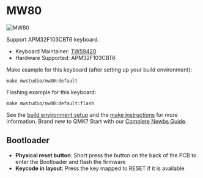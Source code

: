 # MW80

![MW80](https://i.imgur.com/ygcLrhzh.png)

Support APM32F103CBT6 keyboard.

* Keyboard Maintainer: [TW59420](https://github.com/TW59420)
* Hardware Supported: APM32F103CBT6

Make example for this keyboard (after setting up your build environment):

    make mwstudio/mw80:default 

Flashing example for this keyboard:

    make mwstudio/mw80:default:flash

See the [build environment setup](https://docs.qmk.fm/#/getting_started_build_tools) and the [make instructions](https://docs.qmk.fm/#/getting_started_make_guide) for more information. Brand new to QMK? Start with our [Complete Newbs Guide](https://docs.qmk.fm/#/newbs).

## Bootloader
* **Physical reset button**: Short press the button on the back of the PCB to enter the Bootloader and flash the firmware
* **Keycode in layout**: Press the key mapped to RESET if it is available
